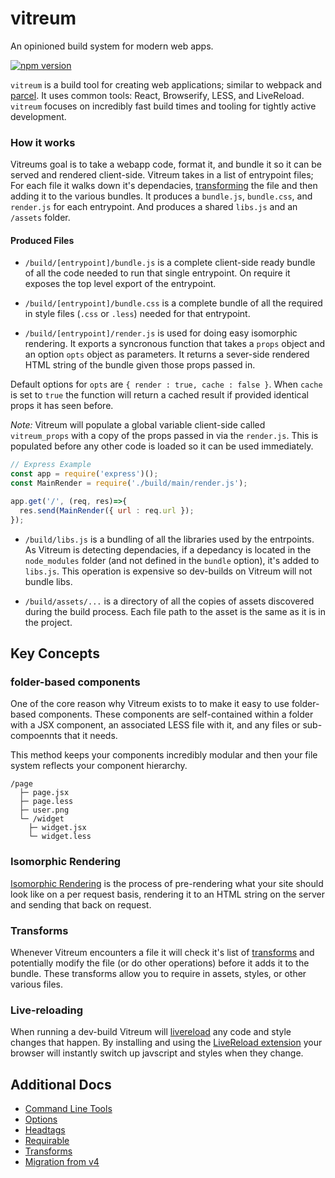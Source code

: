 # vitreum
An opinioned build system for modern web apps.

[![npm version](https://badge.fury.io/js/vitreum.svg)](https://badge.fury.io/js/vitreum)


`vitreum` is a build tool for creating web applications; similar to webpack and [parcel](https://parceljs.org/). It uses common tools: React, Browserify, LESS, and LiveReload. `vitreum` focuses on incredibly fast build times and tooling for tightly active development.



### How it works

Vitreums goal is to take a webapp code, format it, and bundle it so it can be served and rendered client-side. Vitreum takes in a list of entrypoint files; For each file it walks down it's dependacies, [transforming]() the file and then adding it to the various bundles.
It produces a `bundle.js`, `bundle.css`, and `render.js` for each entrypoint. And produces a shared `libs.js` and an `/assets` folder.


#### Produced Files

- `/build/[entrypoint]/bundle.js` is a complete client-side ready bundle of all the code needed to run that single entrypoint. On require it exposes the top level export of the entrypoint.

- `/build/[entrypoint]/bundle.css` is a complete bundle of all the required in style files (`.css` or `.less`) needed for that entrypoint.

- `/build/[entrypoint]/render.js` is used for doing easy isomorphic rendering. It exports a syncronous function that takes a `props` object and an option `opts` object as parameters. It returns a sever-side rendered HTML string of the bundle given those props passed in.

Default options for `opts` are `{ render : true, cache : false }`. When `cache` is set to `true` the function will return a cached result if provided identical props it has seen before.

*Note:* Vitreum will populate a global variable client-side called `vitreum_props` with a copy of the props passed in via the `render.js`. This is populated before any other code is loaded so it can be used immediately.

```js
// Express Example
const app = require('express')();
const MainRender = require('./build/main/render.js');

app.get('/', (req, res)=>{
  res.send(MainRender({ url : req.url });
});
```



- `/build/libs.js` is a bundling of all the libraries used by the entrpoints. As Vitreum is detecting dependacies, if a depedancy is located in the `node_modules` folder (and not defined in the `bundle` option), it's added to `libs.js`. This operation is expensive so dev-builds on Vitreum will not bundle libs.

- `/build/assets/...` is a directory of all the copies of assets discovered during the build process. Each file path to the asset is the same as it is in the project.


## Key Concepts


### folder-based components
One of the core reason why Vitreum exists to to make it easy to use folder-based components. These components are self-contained within a folder with a JSX component, an associated LESS file with it, and any files or sub-compoennts that it needs.

This method keeps your components incredibly modular and then your file system reflects your component hierarchy.

```
/page
  ├─ page.jsx
  ├─ page.less
  ├─ user.png
  └─ /widget
    ├─ widget.jsx
    └─ widget.less
```

### Isomorphic Rendering
[Isomorphic Rendering](https://medium.com/airbnb-engineering/isomorphic-javascript-the-future-of-web-apps-10882b7a2ebc#.4nyzv6jea) is the process of pre-rendering what your site should look like on a per request basis, rendering it to an HTML string on the server and sending that back on request.


### Transforms
Whenever Vitreum encounters a file it will check it's list of [transforms]() and potentially modify the file (or do other operations) before it adds it to the bundle. These transforms allow you to require in assets, styles, or other various files.



### Live-reloading

When running a dev-build Vitreum will [livereload](http://livereload.com/) any code and style changes that happen. By installing and using the [LiveReload extension](https://chrome.google.com/webstore/detail/livereload/jnihajbhpnppcggbcgedagnkighmdlei?hl=en) your browser will instantly switch up javscript and styles when they change.



## Additional Docs

- [Command Line Tools]()
- [Options]()
- [Headtags]()
- [Requirable]()
- [Transforms]()
- [Migration from v4]()